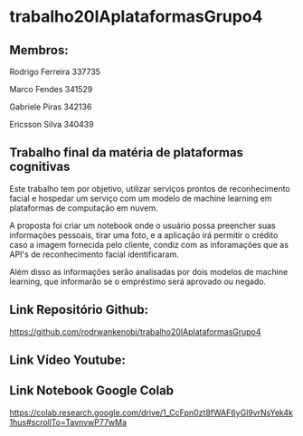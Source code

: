 # trabalho20IAplataformasGrupo4

## Membros:

Rodrigo Ferreira 337735

Marco Fendes 341529

Gabriele Piras 342136

Ericsson Silva 340439

## Trabalho final da matéria de plataformas cognitivas

Este trabalho tem por objetivo, utilizar serviços prontos de reconhecimento facial e hospedar um serviço com um modelo de machine learning em plataformas de computação em nuvem.

A proposta foi criar um notebook onde o usuário possa preencher suas informações pessoais, tirar uma foto, e a aplicação irá permitir o crédito caso a imagem fornecida pelo cliente, condiz com as inforamações que as API's de reconhecimento facial identificaram.

Além disso as informações serão analisadas por dois modelos de machine learning, que informarão se o empréstimo será aprovado ou negado.

## Link Repositório Github:

https://github.com/rodrwankenobi/trabalho20IAplataformasGrupo4

## Link Vídeo Youtube:


## Link Notebook Google Colab
https://colab.research.google.com/drive/1_CcFpn0zt8fWAF6yGl9vrNsYek4k1hus#scrollTo=TavnvwP77wMa
